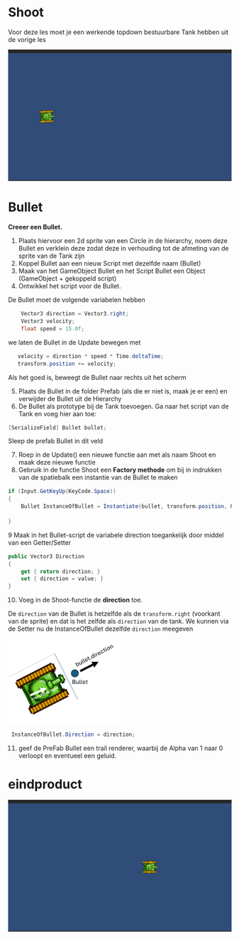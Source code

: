 # Shoot

Voor deze les moet je een werkende topdown bestuurbare Tank hebben uit de vorige les

<img src="images/Tank.gif">

# Bullet

**Creeer een Bullet.**
1. Plaats hiervoor een 2d sprite van een Circle in de hierarchy, noem deze Bullet en verklein deze zodat deze in verhouding tot de afmeting van de sprite van de Tank zijn
2. Koppel Bullet aan een nieuw Script met dezelfde naam (Bullet)
3. Maak van het GameObject Bullet en het Script Bullet een Object (GameObject + gekoppeld script)
4. Ontwikkel het script voor de Bullet.

De Bullet moet de volgende variabelen hebben

````c#
    Vector3 direction = Vector3.right;
    Vector3 velocity;
    float speed = 15.0f;
````

we laten de Bullet in de Update bewegen met

````C#
   velocity = direction * speed * Time.deltaTime;
   transform.position += velocity;
`````

Als het goed is, beweegt de Bullet naar rechts uit het scherm

5. Plaats de Bullet in de folder Prefab (als die er niet is, maak je er een)  en verwijder de Bullet uit de Hierarchy
6. De Bullet als prototype bij de Tank toevoegen. Ga naar het script van de Tank en voeg hier aan toe:
````C#
[SerializeField] Bullet bullet; 
`````
Sleep de prefab Bullet in dit veld

7. Roep in de Update() een nieuwe functie aan met als naam Shoot en maak deze nieuwe functie
8. Gebruik in de functie Shoot een **Factory methode** om bij in indrukken van de spatiebalk een instantie van de Bullet te maken

```` C# 
if (Input.GetKeyUp(KeyCode.Space))
{
    Bullet InstanceOfBullet = Instantiate(bullet, transform.position, Quaternion.identity);

}
````

9 Maak in het Bullet-script de variabele direction toegankelijk door middel van een Getter/Setter

````C# 
public Vector3 Direction
{
    get { return direction; }
    set { direction = value; }
}
````

10. Voeg in de Shoot-functie de **direction** toe. 

De ````direction```` van de Bullet is hetzelfde als de ````transform.right```` (voorkant van de sprite) en dat is het zelfde als ````direction```` van de tank. We kunnen via de Setter nu de InstanceOfBullet dezelfde ````direction```` meegeven

<img src="images/bulletDirection.png" width="50%">

````C#
 InstanceOfBullet.Direction = direction; 
````

11.  geef de PreFab Bullet een trail renderer, waarbij de Alpha van 1 naar 0 verloopt en eventueel een geluid.

# eindproduct
<img src="images/EindProduct.gif">
